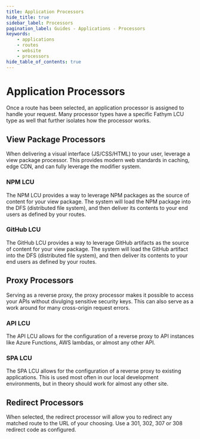 ```yaml
---
title: Application Processors
hide_title: true
sidebar_label: Processors
pagination_label: Guides - Applications - Processors
keywords:
    - applications
    - routes
    - website
    - processors
hide_table_of_contents: true
---
```


# Application Processors

Once a route has been selected, an application processor is assigned to handle your request.  Many processor types have a specific Fathym LCU type as well that further isolates how the processor works.

## View Package Processors

When delivering a visual interface (JS/CSS/HTML) to your user, leverage a view package processor.  This provides modern web standards in caching, edge CDN, and can fully leverage the modifier system.

### NPM LCU

The NPM LCU provides a way to leverage NPM packages as the source of content for your view package.  The system will load the NPM package into the DFS (distributed file system), and then deliver its contents to your end users as defined by your routes.

### GitHub LCU

The GitHub LCU provides a way to leverage GitHub artifacts as the source of content for your view package.  The system will load the GitHub artifact into the DFS (distributed file system), and then deliver its contents to your end users as defined by your routes.

## Proxy Processors

Serving as a reverse proxy, the proxy processor makes it possible to access your APIs without divulging sensitive security keys.  This can also serve as a work around for many cross-origin request errors.

### API LCU

The API LCU allows for the configuration of a reverse proxy to API instances like Azure Functions, AWS lambdas, or almost any other API.

### SPA LCU

The SPA LCU allows for the configuration of a reverse proxy to existing applications.  This is used most often in our local development environments, but in theory should work for almost any other site.

## Redirect Processors

When selected, the redirect processor will allow you to redirect any matched route to the URL of your choosing.  Use a 301, 302, 307 or 308 redirect code as configured.

<!-- 
## OAuth Processors

### GitHub OAuth LCU -->
